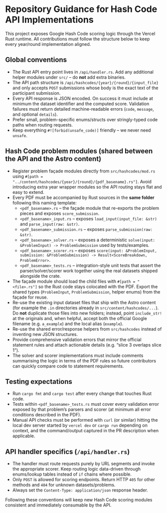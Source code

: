 # Repository Guidance for Hash Code API Implementations

This project exposes Google Hash Code scoring logic through the Vercel Rust runtime. All contributions must follow the structure
below to keep every year/round implementation aligned.

## Global conventions

- The Rust API entry point lives in `/api/handler.rs`. Add any additional helper modules under `src/` – do **not** add extra binaries.
- The API path structure is `/api/hashcodes/{year}/{round}/{input_file}` and only accepts `POST` submissions whose body is the exact text of the participant submission.
- Every API response is JSON encoded. On success it must include at minimum the dataset identifier and the computed score. Validation failures must return detailed machine-readable errors (`code`, `message`, and optional `details`).
- Prefer small, problem-specific enums/structs over stringly-typed code paths when routing requests.
- Keep everything `#![forbid(unsafe_code)]` friendly – we never need `unsafe`.

## Hash Code problem modules (shared between the API and the Astro content)

- Register problem façade modules directly from `src/hashcodes/mod.rs` using `#[path = "../content/hashcodes/{year}/{round}/{pdf_basename}.rs"]`. Avoid introducing extra year wrapper modules so the API routing stays flat and easy to extend.
- Every PDF must be accompanied by Rust sources in the **same folder** following this naming template:
  - `<pdf_basename>.rs` – the façade module that re-exports the problem pieces and exposes `score_submission`.
  - `<pdf_basename>_input.rs` – exposes `load_input(input_file: &str)` and `parse_input(raw: &str)`.
  - `<pdf_basename>_submission.rs` – exposes `parse_submission(raw: &str)`.
  - `<pdf_basename>_solver.rs` – exposes a deterministic `solve(input: &ProblemInput) -> ProblemSubmission` used by tests/examples.
  - `<pdf_basename>_scorer.rs` – exposes `score(input: &ProblemInput, submission: &ProblemSubmission) -> Result<ScoreBreakdown, ProblemError>`.
  - `<pdf_basename>_tests.rs` – integration-style unit tests that assert the parser/solver/scorer work together using the real datasets shipped alongside the crate.
- The façade module should load the child files with `#[path = "<file>.rs"]` so the Rust code stays colocated with the PDF. Export the shared types (`ProblemInput`, `ProblemSubmission`, helper enums) from the façade for reuse.
- Re-use the existing input dataset files that ship with the Astro content (for example the `.in` directories already in `src/content/hashcodes/...`). Do **not** duplicate those files into new folders; instead, point `include_str!` at the originals and, when helpful, accept both the official Google filename (e.g. `a_example`) and the local alias (`example`).
- Re-use the shared error/response helpers from `src/hashcodes` instead of inventing new JSON structures.
- Provide comprehensive validation errors that mirror the official statement rules and attach actionable details (e.g. “slice 3 overlaps slice 1”).
- The solver and scorer implementations must include comments summarising the logic in terms of the PDF rules so future contributors can quickly compare code to statement requirements.

## Testing expectations

- Run `cargo fmt` and `cargo test` after every change that touches Rust code.
- Tests within `<pdf_basename>_tests.rs` must cover every validation error exposed by that problem’s parsers and scorer (at minimum all error conditions described in the PDF).
- Manual API checks must be performed with `curl` (or similar) hitting the local dev server started by `vercel dev` or `cargo run` depending on context, and the command/output captured in the PR description when applicable.

## API handler specifics (`/api/handler.rs`)

- The handler must route requests purely by URL segments and invoke the appropriate scorer. Keep routing logic data-driven through enums/lookup tables instead of `if` chains where possible.
- Only `POST` is allowed for scoring endpoints. Return HTTP `405` for other methods and `404` for unknown datasets/problems.
- Always set the `Content-Type: application/json` response header.

Following these conventions will keep new Hash Code scoring modules consistent and immediately consumable by the API.
